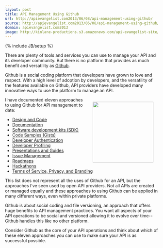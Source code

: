 ```yaml
---
layout: post
title: API Management Using Github
url: http://apievangelist.com2013/06/08/api-management-using-github/
source: http://apievangelist.com2013/06/08/api-management-using-github/
domain: apievangelist.com2013
image: http://kinlane-productions.s3.amazonaws.com/api-evangelist-site/blog/bw-github.jpg
---
```

{% include JB/setup %}
<p>There are plenty of tools and services you can use to manage your API and its developer community.  But there is no platform that provides as much benefit and versatility as <a title="Github" href="http://github.com">Github</a>.</p>
<p>Github is a social coding platform that developers have grown to love and respect.  With a high level of adoption by developers, and the versatility of the features available on Github, API providers have developed many innovative ways to use the platform to manage an API.</p>
<p><a title="Github" href="http://github.com"><img style="padding: 15px;" src="https://s3.amazonaws.com/kinlane-productions/bw-icons/bw-github.jpg" alt="" width="200" align="right" /></a></p>
<p>I have documented eleven approaches to using Github for API management to date:</p>
<ul class="mainlist">
<li><a href="http://apievangelist.com/2012/10/22/open-source-your-api-with-github/">Design and Code</a></li>
<li><a href="http://apievangelist.com/2012/10/24/version-control-your-api-documentation-with-github/">Documentation</a></li>
<li><a href="http://apievangelist.com/2012/10/25/sdk-management-for-your-api-with-github/">Software development kits (SDK)</a></li>
<li><a href="http://apievangelist.com/2012/10/28/api-code-samples-via-gist/">Code Samples (Gists)</a></li>
<li><a href="/2012/10/29/api-developer-login-using-github/">Developer Authentication</a></li>
<li><a href="/2012/11/03/api-developer-profiling-using-github/">Developer Profiling</a></li>
<li><a href="/2012/11/07/publish-your-api-presentations-and-guides-to-github/">Presentations and Guides</a></li>
<li><a href="http://apievangelist.com/2012/09/23/api-issue-management-with-github/">Issue Management</a></li>
<li><a href="http://apievangelist.com/2012/11/12/communicate-your-api-roadmap-with-github/">Roadmaps</a></li>
<li><a href="/2012/03/21/using-github-for-your-hackathon/">Hackathons </a></li>
<li><a href="http://apievangelist.com/2012/11/29/managing-api-terms-of-service-privacy-and-branding-with-github/">Terms of Service, Privacy, and Branding</a></li>
</ul>
<p>This list does not represent all the uses of Github for an API, but the approaches I've seen used by open API providers.  Not all APIs are created or managed equally and these approaches to using Github can be applied in many different ways, even within private platforms.</p>
<p>Github is about social coding and file versioning, an approach that offers huge benefits to API management practices.  You want all aspects of your API operations to be social and versioned allowing it to evolve over time--Github handles this like no other platform.</p>
<p>Consider Github as the core of your API operations and think about which of these eleven approaches you can use to make sure your API is as successful possible.</p>
